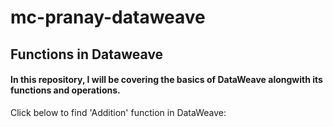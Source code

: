 # mc-pranay-dataweave

## Functions in Dataweave

#### In this repository, I will be covering the basics of DataWeave alongwith its functions and operations.

Click below to find 'Addition' function in DataWeave:

<a href=""></a>
